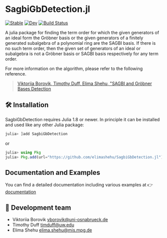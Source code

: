 
# SagbiGbDetection.jl

[![Stable](https://img.shields.io/badge/docs-stable-blue.svg)](https://elimashehu.github.io/SagbiGbDetection.jl/stable/)
[![Dev](https://img.shields.io/badge/docs-dev-blue.svg)](https://elimashehu.github.io/SagbiGbDetection.jl/dev/)
[![Build Status](https://github.com/elimashehu/SagbiGbDetection.jl/actions/workflows/CI.yml/badge.svg?branch=main)](https://github.com/elimashehu/SagbiGbDetection.jl/actions/workflows/CI.yml?query=branch%3Amain)


A julia package for finding the term order for which the given generators of an ideal form the Gröbner basis or the given generators of a finitely generated subalgebra of a polynomial ring are the SAGBI basis. If there is no such term order, then the given set of generators of an ideal or subalgebra is not a Gröbner basis or SAGBI basis respectively for any term order. 


For more information on the algorithm, please refer to the following reference.

> [Viktoriia Borovik, Timothy Duff, Elima Shehu, "SAGBI and Gröbner Bases Detection](https://arxiv.org/abs/2404.16796)


## 🛠️ Installation
SagbiGbDetection requires Julia 1.8 or newer. In principle it can be installed and used
like any other Julia package:

```julia
julia> ]add SagbiGbDetection
```

or

```julia
julia> using Pkg
julia> Pkg.add(url="https://github.com/elimashehu/SagbiGbDetection.jl")
```

## Documentation and Examples

You can find a detailed documentation including various examples at 👉
[documentation](https://elimashehu.github.io/SagbiGbDetection.jl/dev/)


## 👷 Development team

- Viktoriia Borovik  <vborovik@uni-osnabrueck.de>
- Timothy Duff <timduff@uw.edu>
- Elima Shehu <elima.shehu@mis.mpg.de>
